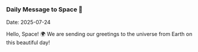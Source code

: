 ### Daily Message to Space 🌌
Date: 2025-07-24

Hello, Space! 🌍 We are sending our greetings to the universe from Earth on this beautiful day!
